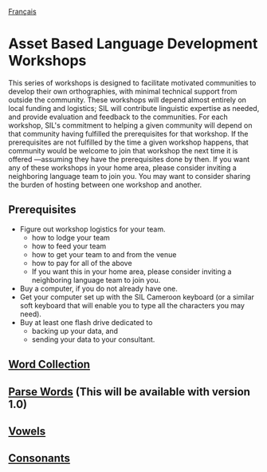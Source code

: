 <a href="fr/WORKSHOPS.md">Français</a>
# Asset Based Language Development Workshops
This series of workshops is designed to facilitate motivated communities to develop their own orthographies, with minimal technical support from outside the community. These workshops will depend almost entirely on local funding and logistics; SIL will contribute linguistic expertise as needed, and provide evaluation and feedback to the communities.
For each workshop, SIL's commitment to helping a given community will depend on that community having fulfilled the prerequisites for that workshop. If the prerequisites are not fulfilled by the time a given workshop happens, that community would be welcome to join that workshop the next time it is offered —assuming they have the prerequisites done by then.
If you want any of these workshops in your home area, please consider inviting a neighboring language team to join you. You may want to consider sharing the burden of hosting between one workshop and another.

## Prerequisites
- Figure out workshop logistics for your team.
  - how to lodge your team
  - how to feed your team
  - how to get your team to and from the venue
  - how to pay for all of the above
  - If you want this in your home area, please consider inviting a neighboring language team to join you.
- Buy a computer, if you do not already have one.
- Get your computer set up with the SIL Cameroon keyboard (or a similar soft keyboard that will enable you to type all the characters you may need).
- Buy at least one flash drive dedicated to
  - backing up your data, and
  - sending your data to your consultant.

## [Word Collection](ws/WORD_COLLECTION.md)
## [Parse Words](ws/PARSE_WORDS.md) (This will be available with version 1.0)
## [Vowels](ws/VOWELS.md)
## [Consonants](ws/CONSONANTS.md)
